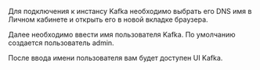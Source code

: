 Для подключения к инстансу Kafka необходимо выбрать его DNS имя в Личном кабинете и открыть его в новой вкладке браузера.

Далее необходимо ввести имя пользователя Kafka. По умолчанию создается пользователь admin.

После ввода имени пользователя вам будет доступен UI Kafka.
